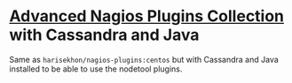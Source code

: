 # [Advanced Nagios Plugins Collection](https://github.com/HariSekhon/nagios-plugins) with Cassandra and Java

Same as `harisekhon/nagios-plugins:centos` but with Cassandra and Java installed to be able to use the nodetool plugins.
